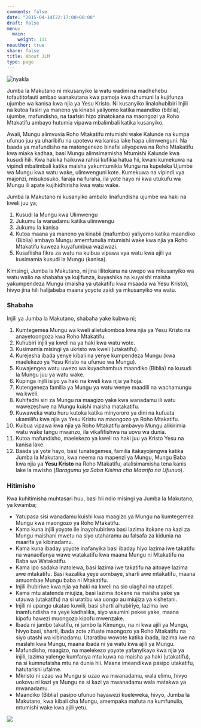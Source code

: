 ```yaml
---
comments: false
date: "2015-04-14T22:17:00+00:00"
draft: false
menu:
  main:
    weight: 111
noauthor: true
share: false
title: About JLM
type: page
---
```


![nyakla](/img/dani_nyaka.jpg)


Jumba la Makutano ni mkusanyiko la watu wadini na madhehebu tofautitofauti ambao wanakutana kwa pamoja kwa dhumuni la kujifunza ujumbe wa kanisa kwa njia ya Yesu Kristo. Ni kusanyiko linalohubibiri Injili na kutoa fasiri ya maneno ya kinabii yaliyomo katika maandiko (biblia), ujumbe, mafundisho, na taafsiri hizo zinatokana na maongozi ya Roho Mtakatifu ambayo hutumia vipawa mbalimbali katika kusanyiko. 

Awali, Mungu alimvuvia Roho Mtakatifu mtumishi wake Kalunde na kumpa ufunuo juu ya uharibifu na upotevu wa kanisa lake hapa ulimwenguni. Na baada ya mafundisho na matengenezo binafsi aliyopewa na Roho Mtakatifu kwa miaka kadhaa, basi Mungu alimsimamisha Mtumishi Kalunde kwa kusudi hili. Kwa hakika haikuwa rahisi kufikia hatua hii, kwani kumekuwa na vipindi mbalimbali katika maisha yakumtumikia Mungu na kupeleka Ujumbe wa Mungu kwa watu wake, ulimwenguni kote. Kumekuwa na vipindi vya majonzi, misukosuko, faraja na furaha, ila yote hayo ni kwa utukufu wa Mungu ili apate kujihidhirisha kwa watu wake. 

Jumba la Makutano ni kusanyiko ambalo linafundisha ujumbe wa haki na kweli juu ya;

1. Kusudi la Mungu kwa Ulimwengu
1. Jukumu la wanadamu katika ulimwengu
1. Jukumu la kanisa
1. Kutoa maana ya maneno ya kinabii (mafumbo) yaliyomo katika maandiko (Biblia) ambayo Mungu amemfunulia mtumishi wake kwa njia ya Roho Mtakatifu kuweza kuyafumbua waziwazi.
1. Kusafiisha fikra za watu na kuibua vipawa vya watu kwa ajili ya kusimamia kusudi la Mungu (kanisa).

Kimsingi, Jumba la Makutano, ni jina lilitokana na uwepo wa mkusanyiko wa watu walio na shabaha ya kujifunza, kuyashika na kuyaishi maisha yakumpendeza Mungu (maisha ya utakatifu kwa msaada wa Yesu Kristo), hivyo jina hili halijabeba maana yoyote zaidi ya mkusanyiko wa watu.


### Shabaha

Injili ya Jumba la Makutano, shabaha yake kubwa ni;


1. Kumtegemea Mungu wa kweli alietukomboa kwa njia ya Yesu Kristo na anayetoongoza kwa Roho Mtakatifu.
1. Kuhubiri injili ya kweli na ya haki kwa watu wote.
1. Kusimamia misingi ya ukristo wa kweli (utakatifu).
1. Kurejesha ibada yenye kibali na yenye kumpendeza Mungu (kwa maelekezo ya Yesu Kristo na ufunuo wa Mungu).
1. Kuwajengea watu uwezo wa kuyachambua maandiko (Biblia) na kusudi la Mungu juu ya watu wake.
1. Kupinga injili isiyo ya haki na kweli kwa njia ya hoja.
1. Kutengeneza familia ya Mungu ya watu wenye maadili na wachamungu wa kweli.
1. Kuhifadhi siri za Mungu na maagizo yake kwa wanadamu ili watu wawezeshwe na Mungu kuishi maisha matakatifu.
1. Kuwaweka watu huru kutoka katika minyororo ya dini na kufuata ukamilifu kwa njia ya Yesu Kristu na maongozo ya Roho Mtakatifu.
1. Kuibua vipawa kwa njia ya Roho Mtakatifu ambavyo Mungu alikirimia watu wake tangu mwanzo, ila vikafifishwa na uovu wa dunia. 
1. Kutoa mafundisho, maelekezo ya kweli na haki juu ya Kristo Yesu na kanisa lake.
1. Baada ya yote hayo, basi tunategemea, familia itakayojengwa katika Jumba la Makutano, kwa neema na mapenzi ya Mungu, Mungu Baba kwa njia ya **Yesu Kristo** na Roho Mtakatifu, atalisimamisha tena kanis lake la mwisho (*Baragumu ya Saba Kisima cha Maarifa na Ufunuo*).



### Hitimisho
Kwa kuhitimisha muhtasari huu, basi hii ndio misingi ya Jumba la Makutano, ya kwamba;

+ Yatupasa sisi wanadamu kuishi kwa maagizo ya Mungu na kumtegemea Mungu kwa maongozo ya Roho Mtakatifu.
+ Kama kuna injili yoyote ile inayohubiriwa basi lazima itokane na kazi za Mungu maishani mwetu na siyo utaharamu au falsafa za kidunia na maarifa ya kibinadamu.
+ Kama kuna ibaday yoyote inafanyika basi ibaday hiyo lazima iwe takatifu na wanaoifanya wawe watakatifu kwa maana Mungu ni Mtakatifu na Baba wa Watakatifu.
+ Kama ipo sadaka inatolewa, basi lazima iwe takatifu na aitoaye lazima awe mtakatifu.
Basi kazalika yeye aombaye, sharti awe mtakatifu, maana amuombae Mungu baba ni Mtakatifu.
+ Injili ihubiriwe kwa njia ya haki na kweli na sio ulaghai na utapeli.
+ Kama mtu atatenda miujiza, basi lazima itokane na maisha yake ya utauwa (utakatifu) na si uratibu wa uongo au miujiza ya kishetani.
+ Injili ni upango ukatao kuwili, basi sharti aihubiriye, lazima iwe inamfundisha na yeye kadhalika, siyo waumini pekee yake, maana kipofu hawezi muongozo kipofu mwenzake. 
+ Ibada ni jambo takatifu, ni jambo la Kimungu, na ni kwa ajili ya Mungu, hivyo basi, sharti, ibada zote zifuate maongozo ya Roho Mtakatifu na siyo utashi wa kibinadamu. Utaratibu wowote katika ibada, lazima iwe na maslahi kwa Mungu, maana ibada ni ya watu kwa ajili ya Mungu. 
+ Mafundisho, maagizo, na maelekezo yoyote yafanyikayo kwa njia ya injili, lazima yalenge kumfanya mtu kuwa na maisha ya haki (utakatifu), na si kumnufaisha mtu na dunia hii. Maana imeandikwa pasipo utakatifu, hatutarishi ufalme. 
+ Mkristo ni uzao wa Mungu si uzao wa mwanadamu, wala elimu, hivyo uokovu ni kazi ya Mungu na si kazi ya mwanadamu wala matakwa ya mwanadamu.
+ Maandiko (Biblia)  pasipo ufunuo hayawezi kueleweka, hivyo, Jumba la Makutano, kwa kibali cha Mungu, amempaka mafuta na kumfunulia, mtumishi wake kwa ajili yetu. 


![](/img/header_top.jpg)